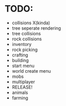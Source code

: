 # TODO:
- collisions X(kinda)
- tree seperate rendering
- tree collisions
- rock collisions
- inventory
- rock picking
- crafting
- building
- start menu
- world create menu
- mobs
- multiplayer
- RELEASE!
- animals
- farming